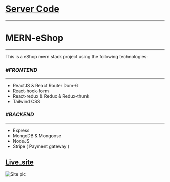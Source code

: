 

# [Server Code](https://github.com/apurbo248/e-shop-server)

---

 # MERN-eShop
 ---
 This is a eShop mern stack project using the following technologies:

### _**#FRONTEND**_
***
* ReactJS & React Router Dom-6
* React-hook-form
* React-redux & Redux & Redux-thunk
* Tailwind CSS 


### _**#BACKEND**_
***
* Express
* MongoDB & Mongoose
* NodeJS
* Stripe ( Payment gateway )


## [Live_site](https://bdeshop.netlify.app/)

![Site pic](https://github.com/apurbo248/e-shop-client/blob/main/rsz_screenshot_58.png)


